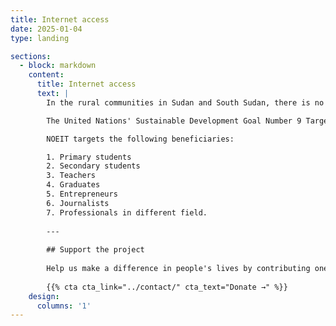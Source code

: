 ```yaml
---
title: Internet access
date: 2025-01-04
type: landing

sections:
  - block: markdown
    content:
      title: Internet access
      text: |
        In the rural communities in Sudan and South Sudan, there is no cellular network, print media, internet cafe, internet access and libraries.

        The United Nations' Sustainable Development Goal Number 9 Target C recognizes the need to "increase access to information and communication technology and aim to provide universal access and affordable access to the internet in least developed countries by 2020".

        NOEIT targets the following beneficiaries:

        1. Primary students
        2. Secondary students
        3. Teachers
        4. Graduates
        5. Entrepreneurs
        6. Journalists
        7. Professionals in different field.
        
        ---
        
        ## Support the project
        
        Help us make a difference in people's lives by contributing one time donation or partner with us in this project.
        
        {{% cta cta_link="../contact/" cta_text="Donate →" %}}
    design:
      columns: '1'
---
```

